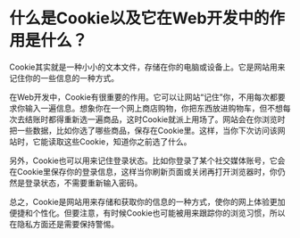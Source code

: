 # 什么是Cookie以及它在Web开发中的作用是什么？

Cookie其实就是一种小小的文本文件，存储在你的电脑或设备上。它是网站用来记住你的一些信息的一种方式。

在Web开发中，Cookie有很重要的作用。它可以让网站“记住”你，不用每次都要求你输入一遍信息。想象你在一个网上商店购物，你把东西放进购物车，但不想每次去结账时都得重新选一遍商品，这时Cookie就派上用场了。网站会在你浏览时把一些数据，比如你选了哪些商品，保存在Cookie里。这样，当你下次访问该网站时，它能读取这些Cookie，知道你之前选了什么。

另外，Cookie也可以用来记住登录状态。比如你登录了某个社交媒体账号，它会在Cookie里保存你的登录信息，这样当你刷新页面或关闭再打开浏览器时，你仍然是登录状态，不需要重新输入密码。

总之，Cookie是网站用来存储和获取你的信息的一种方式，使你的网上体验更加便捷和个性化。但要注意，有时候Cookie也可能被用来跟踪你的浏览习惯，所以在隐私方面还是需要保持警惕。
